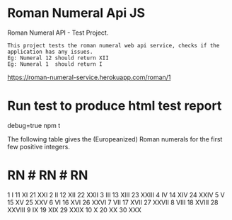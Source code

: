 # Roman Numeral Api JS
  
  Roman Numeral API - Test Project.

    This project tests the roman numeral web api service, checks if the application has any issues.
    Eg: Numeral 12 should return XII
    Eg: Numeral 1  should return I

https://roman-numeral-service.herokuapp.com/roman/1

# Run test to produce html test report
  debug=true npm t

The following table gives the (Europeanized) Roman numerals for the first few positive integers.

#	RN	#	RN	#	RN
1	I	11	XI	21	XXI
2	II	12	XII	22	XXII
3	III	13	XIII	23	XXIII
4	IV	14	XIV	24	XXIV
5	V	15	XV	25	XXV
6	VI	16	XVI	26	XXVI
7	VII	17	XVII	27	XXVII
8	VIII	18	XVIII	28	XXVIII
9	IX	19	XIX	29	XXIX
10	X	20	XX	30	XXX
